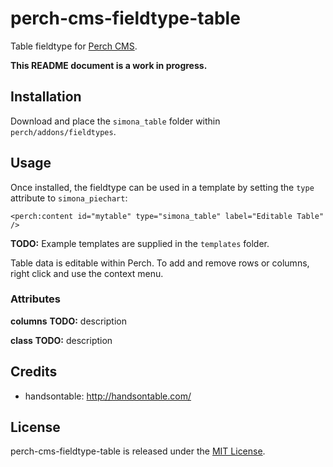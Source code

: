 # perch-cms-fieldtype-table

Table fieldtype for [Perch CMS](http://grabaperch.com).

**This README document is a work in progress.**

## Installation

Download and place the `simona_table` folder within `perch/addons/fieldtypes`.

## Usage

Once installed, the fieldtype can be used in a template by setting the `type` attribute to `simona_piechart`:

`<perch:content id="mytable" type="simona_table" label="Editable Table" />`

**TODO:** Example templates are supplied in the `templates` folder.

Table data is editable within Perch. To add and remove rows or columns, right click and use the context menu.

### Attributes

**columns**
**TODO:** description

**class**
**TODO:** description

## Credits

* handsontable: http://handsontable.com/

## License

perch-cms-fieldtype-table is released under the [MIT License](https://github.com/siansell/perch-cms-fieldtype-table/blob/master/LICENSE).
